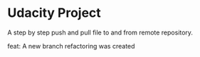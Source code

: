 # Udacity Project

A step by step push and pull file to and from remote repository.

feat: A new branch refactoring was created